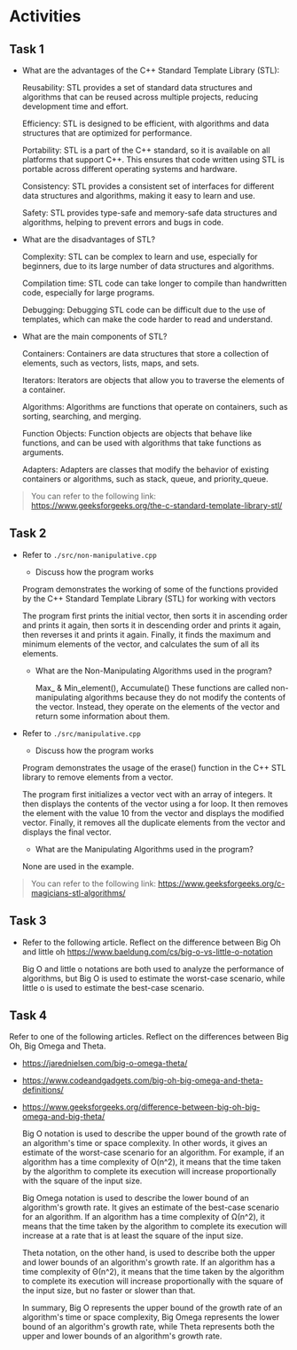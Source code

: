 # Activities

## Task 1

- What are the advantages of the C++ Standard Template Library (STL):

  Reusability: STL provides a set of standard data structures and algorithms that can be reused across multiple projects, reducing development time and effort.

  Efficiency: STL is designed to be efficient, with algorithms and data structures that are optimized for performance.

  Portability: STL is a part of the C++ standard, so it is available on all platforms that support C++. This ensures that code written using STL is portable across different operating systems and hardware.

  Consistency: STL provides a consistent set of interfaces for different data structures and algorithms, making it easy to learn and use.

  Safety: STL provides type-safe and memory-safe data structures and algorithms, helping to prevent errors and bugs in code.

- What are the disadvantages of STL?

  Complexity: STL can be complex to learn and use, especially for beginners, due to its large number of data structures and algorithms.

  Compilation time: STL code can take longer to compile than handwritten code, especially for large programs.

  Debugging: Debugging STL code can be difficult due to the use of templates, which can make the code harder to read and understand.


- What are the main components of STL?

  Containers: Containers are data structures that store a collection of elements, such as vectors, lists, maps, and sets.

  Iterators: Iterators are objects that allow you to traverse the elements of a container.

  Algorithms: Algorithms are functions that operate on containers, such as sorting, searching, and merging.

  Function Objects: Function objects are objects that behave like functions, and can be used with algorithms that take functions as arguments.

  Adapters: Adapters are classes that modify the behavior of existing containers or algorithms, such as stack, queue, and priority_queue.

> You can refer to the following link: https://www.geeksforgeeks.org/the-c-standard-template-library-stl/

## Task 2

- Refer to `./src/non-manipulative.cpp`
  - Discuss how the program works

  Program demonstrates the working of some of the functions provided by the C++ Standard Template Library (STL) for working with vectors

  The program first prints the initial vector, then sorts it in ascending order and prints it again, then sorts it in descending order and prints it again, then reverses it and prints it again. Finally, it finds the maximum and minimum elements of the vector, and calculates the sum of all its elements.

  - What are the Non-Manipulating Algorithms used in the program?

    Max_ & Min_element(), Accumulate()
    These functions are called non-manipulating algorithms because they do not modify the contents of the vector. Instead, they operate on the elements of the vector and return some information about them.

- Refer to `./src/manipulative.cpp`
  - Discuss how the program works

  Program demonstrates the usage of the erase() function in the C++ STL library to remove elements from a vector.

  The program first initializes a vector vect with an array of integers. It then displays the contents of the vector using a for loop. It then removes the element with the value 10 from the vector and displays the modified vector. Finally, it removes all the duplicate elements from the vector and displays the final vector.

  - What are the Manipulating Algorithms used in the program?

  None are used in the example.

> You can refer to the following link: https://www.geeksforgeeks.org/c-magicians-stl-algorithms/

## Task 3

- Refer to the following article. Reflect on the difference between Big Oh and little oh
  https://www.baeldung.com/cs/big-o-vs-little-o-notation

  Big O and little o notations are both used to analyze the performance of algorithms, but Big O is used to estimate the worst-case scenario, while little o is used to estimate the best-case scenario.


## Task 4

Refer to one of the following articles. Reflect on the differences between Big Oh, Big Omega and Theta.

- https://jarednielsen.com/big-o-omega-theta/
- https://www.codeandgadgets.com/big-oh-big-omega-and-theta-definitions/
- https://www.geeksforgeeks.org/difference-between-big-oh-big-omega-and-big-theta/


  Big O notation is used to describe the upper bound of the growth rate of an algorithm's time or space complexity. In other words, it gives an estimate of the worst-case scenario for an algorithm. For example, if an algorithm has a time complexity of O(n^2), it means that the time taken by the algorithm to complete its execution will increase proportionally with the square of the input size.

  Big Omega notation is used to describe the lower bound of an algorithm's growth rate. It gives an estimate of the best-case scenario for an algorithm. If an algorithm has a time complexity of Ω(n^2), it means that the time taken by the algorithm to complete its execution will increase at a rate that is at least the square of the input size.

  Theta notation, on the other hand, is used to describe both the upper and lower bounds of an algorithm's growth rate. If an algorithm has a time complexity of Θ(n^2), it means that the time taken by the algorithm to complete its execution will increase proportionally with the square of the input size, but no faster or slower than that.

  In summary, Big O represents the upper bound of the growth rate of an algorithm's time or space complexity, Big Omega represents the lower bound of an algorithm's growth rate, while Theta represents both the upper and lower bounds of an algorithm's growth rate.
